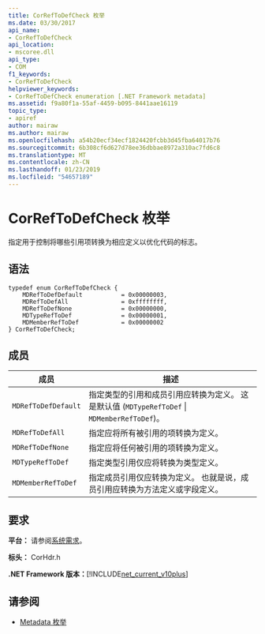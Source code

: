 ```yaml
---
title: CorRefToDefCheck 枚举
ms.date: 03/30/2017
api_name:
- CorRefToDefCheck
api_location:
- mscoree.dll
api_type:
- COM
f1_keywords:
- CorRefToDefCheck
helpviewer_keywords:
- CorRefToDefCheck enumeration [.NET Framework metadata]
ms.assetid: f9a80f1a-55af-4459-b095-8441aae16119
topic_type:
- apiref
author: mairaw
ms.author: mairaw
ms.openlocfilehash: a54b20ecf34ecf1824420fcbb3d45fba64017b76
ms.sourcegitcommit: 6b308cf6d627d78ee36dbbae8972a310ac7fd6c8
ms.translationtype: MT
ms.contentlocale: zh-CN
ms.lasthandoff: 01/23/2019
ms.locfileid: "54657189"
---
```

# <a name="correftodefcheck-enumeration"></a>CorRefToDefCheck 枚举
指定用于控制将哪些引用项转换为相应定义以优化代码的标志。  
  
## <a name="syntax"></a>语法  
  
```  
typedef enum CorRefToDefCheck {  
    MDRefToDefDefault           = 0x00000003,  
    MDRefToDefAll               = 0xffffffff,  
    MDRefToDefNone              = 0x00000000,  
    MDTypeRefToDef              = 0x00000001,  
    MDMemberRefToDef            = 0x00000002  
} CorRefToDefCheck;  
```  
  
## <a name="members"></a>成员  
  
|成员|描述|  
|------------|-----------------|  
|`MDRefToDefDefault`|指定类型的引用和成员引用应转换为定义。 这是默认值 (`MDTypeRefToDef` &#124; `MDMemberRefToDef`)。|  
|`MDRefToDefAll`|指定应将所有被引用的项转换为定义。|  
|`MDRefToDefNone`|指定应将任何被引用的项转换为定义。|  
|`MDTypeRefToDef`|指定类型引用仅应将转换为类型定义。|  
|`MDMemberRefToDef`|指定成员引用仅应转换为定义。 也就是说，成员引用应转换为方法定义或字段定义。|  
  
## <a name="requirements"></a>要求  
 **平台：** 请参阅[系统需求](../../../../docs/framework/get-started/system-requirements.md)。  
  
 **标头：** CorHdr.h  
  
 **.NET Framework 版本：**[!INCLUDE[net_current_v10plus](../../../../includes/net-current-v10plus-md.md)]  
  
## <a name="see-also"></a>请参阅
- [Metadata 枚举](../../../../docs/framework/unmanaged-api/metadata/metadata-enumerations.md)
